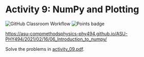 # Activity 9: NumPy and Plotting
![GitHub Classroom Workflow](../../workflows/GitHub%20Classroom%20Workflow/badge.svg?branch=main) ![Points badge](../../blob/badges/.github/badges/points.svg)

https://asu-compmethodsphysics-phy494.github.io/ASU-PHY494/2021/02/16/06_Introduction_to_numpy/


Solve the problems in [activity_09.pdf](activity_09.pdf).

